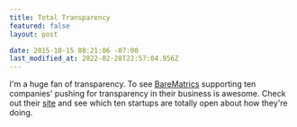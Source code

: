 ```yaml
---
title: Total Transparency
featured: false
layout: post

date: 2015-10-15 08:21:06 -07:00
last_modified_at: 2022-02-28T22:57:04.956Z
---
```


I'm a huge fan of transparency. To see [BareMatrics](https://baremetrics.com/open) supporting ten companies' pushing for transparency in their business is awesome. Check out their [site](https://baremetrics.com/open) and see which ten startups are totally open about how they're doing.

